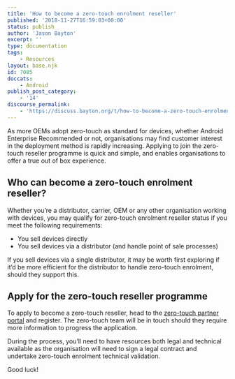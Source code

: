 ```yaml
---
title: 'How to become a zero-touch enrolment reseller'
published: '2018-11-27T16:59:03+00:00'
status: publish
author: 'Jason Bayton'
excerpt: ''
type: documentation
tags: 
    - Resources
layout: base.njk
id: 7085
doccats:
    - Android
publish_post_category:
    - '14'
discourse_permalink:
    - 'https://discuss.bayton.org/t/how-to-become-a-zero-touch-enrolment-reseller/241'
---
```

As more OEMs adopt zero-touch as standard for devices, whether Android Enterprise Recommended or not, organisations may find customer interest in the deployment method is rapidly increasing. Applying to join the zero-touch reseller programme is quick and simple, and enables organisations to offer a true out of box experience.

Who can become a zero-touch enrolment reseller?
-----------------------------------------------

Whether you’re a distributor, carrier, OEM or any other organisation working with devices, you may qualify for zero-touch enrolment reseller status if you meet the following requirements:

- You sell devices directly
- You sell devices via a distributor (and handle point of sale processes)

If you sell devices via a single distributor, it may be worth first exploring if it’d be more efficient for the distributor to handle zero-touch enrolment, should they support this.

Apply for the zero-touch reseller programme
-------------------------------------------

To apply to become a zero-touch reseller, head to the [zero-touch partner portal](https://zt.androidenterprise.dev) and register. The zero-touch team will be in touch should they require more information to progress the application.

During the process, you’ll need to have resources both legal and technical available as the organisation will need to sign a legal contract and undertake zero-touch enrolment technical validation.

Good luck!